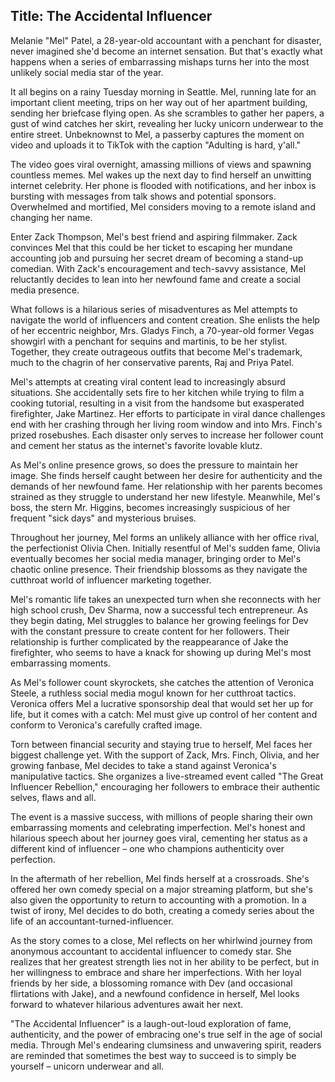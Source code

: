 
## Title: The Accidental Influencer

Melanie "Mel" Patel, a 28-year-old accountant with a penchant for disaster, never imagined she'd become an internet sensation. But that's exactly what happens when a series of embarrassing mishaps turns her into the most unlikely social media star of the year.

It all begins on a rainy Tuesday morning in Seattle. Mel, running late for an important client meeting, trips on her way out of her apartment building, sending her briefcase flying open. As she scrambles to gather her papers, a gust of wind catches her skirt, revealing her lucky unicorn underwear to the entire street. Unbeknownst to Mel, a passerby captures the moment on video and uploads it to TikTok with the caption "Adulting is hard, y'all."

The video goes viral overnight, amassing millions of views and spawning countless memes. Mel wakes up the next day to find herself an unwitting internet celebrity. Her phone is flooded with notifications, and her inbox is bursting with messages from talk shows and potential sponsors. Overwhelmed and mortified, Mel considers moving to a remote island and changing her name.

Enter Zack Thompson, Mel's best friend and aspiring filmmaker. Zack convinces Mel that this could be her ticket to escaping her mundane accounting job and pursuing her secret dream of becoming a stand-up comedian. With Zack's encouragement and tech-savvy assistance, Mel reluctantly decides to lean into her newfound fame and create a social media presence.

What follows is a hilarious series of misadventures as Mel attempts to navigate the world of influencers and content creation. She enlists the help of her eccentric neighbor, Mrs. Gladys Finch, a 70-year-old former Vegas showgirl with a penchant for sequins and martinis, to be her stylist. Together, they create outrageous outfits that become Mel's trademark, much to the chagrin of her conservative parents, Raj and Priya Patel.

Mel's attempts at creating viral content lead to increasingly absurd situations. She accidentally sets fire to her kitchen while trying to film a cooking tutorial, resulting in a visit from the handsome but exasperated firefighter, Jake Martinez. Her efforts to participate in viral dance challenges end with her crashing through her living room window and into Mrs. Finch's prized rosebushes. Each disaster only serves to increase her follower count and cement her status as the internet's favorite lovable klutz.

As Mel's online presence grows, so does the pressure to maintain her image. She finds herself caught between her desire for authenticity and the demands of her newfound fame. Her relationship with her parents becomes strained as they struggle to understand her new lifestyle. Meanwhile, Mel's boss, the stern Mr. Higgins, becomes increasingly suspicious of her frequent "sick days" and mysterious bruises.

Throughout her journey, Mel forms an unlikely alliance with her office rival, the perfectionist Olivia Chen. Initially resentful of Mel's sudden fame, Olivia eventually becomes her social media manager, bringing order to Mel's chaotic online presence. Their friendship blossoms as they navigate the cutthroat world of influencer marketing together.

Mel's romantic life takes an unexpected turn when she reconnects with her high school crush, Dev Sharma, now a successful tech entrepreneur. As they begin dating, Mel struggles to balance her growing feelings for Dev with the constant pressure to create content for her followers. Their relationship is further complicated by the reappearance of Jake the firefighter, who seems to have a knack for showing up during Mel's most embarrassing moments.

As Mel's follower count skyrockets, she catches the attention of Veronica Steele, a ruthless social media mogul known for her cutthroat tactics. Veronica offers Mel a lucrative sponsorship deal that would set her up for life, but it comes with a catch: Mel must give up control of her content and conform to Veronica's carefully crafted image.

Torn between financial security and staying true to herself, Mel faces her biggest challenge yet. With the support of Zack, Mrs. Finch, Olivia, and her growing fanbase, Mel decides to take a stand against Veronica's manipulative tactics. She organizes a live-streamed event called "The Great Influencer Rebellion," encouraging her followers to embrace their authentic selves, flaws and all.

The event is a massive success, with millions of people sharing their own embarrassing moments and celebrating imperfection. Mel's honest and hilarious speech about her journey goes viral, cementing her status as a different kind of influencer – one who champions authenticity over perfection.

In the aftermath of her rebellion, Mel finds herself at a crossroads. She's offered her own comedy special on a major streaming platform, but she's also given the opportunity to return to accounting with a promotion. In a twist of irony, Mel decides to do both, creating a comedy series about the life of an accountant-turned-influencer.

As the story comes to a close, Mel reflects on her whirlwind journey from anonymous accountant to accidental influencer to comedy star. She realizes that her greatest strength lies not in her ability to be perfect, but in her willingness to embrace and share her imperfections. With her loyal friends by her side, a blossoming romance with Dev (and occasional flirtations with Jake), and a newfound confidence in herself, Mel looks forward to whatever hilarious adventures await her next.

"The Accidental Influencer" is a laugh-out-loud exploration of fame, authenticity, and the power of embracing one's true self in the age of social media. Through Mel's endearing clumsiness and unwavering spirit, readers are reminded that sometimes the best way to succeed is to simply be yourself – unicorn underwear and all.
